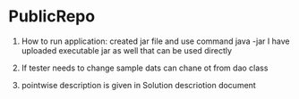 # PublicRepo

1. How to run application:
   created jar file and use command java -jar <executable-jar-name>
   I have uploaded executable jar as well that can be used directly
   
 2. If tester needs to change sample dats can chane ot from dao class
 
 3. pointwise description is given in Solution descriotion document
 
 
